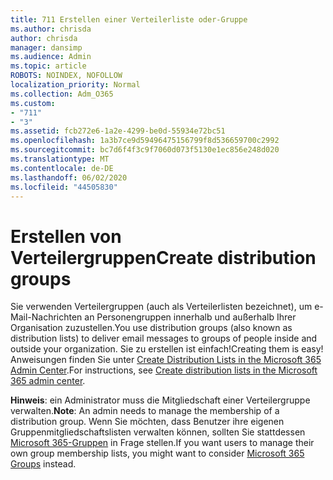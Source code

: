 ```yaml
---
title: 711 Erstellen einer Verteilerliste oder-Gruppe
ms.author: chrisda
author: chrisda
manager: dansimp
ms.audience: Admin
ms.topic: article
ROBOTS: NOINDEX, NOFOLLOW
localization_priority: Normal
ms.collection: Adm_O365
ms.custom:
- "711"
- "3"
ms.assetid: fcb272e6-1a2e-4299-be0d-55934e72bc51
ms.openlocfilehash: 1a3b7ce9d59496475156799f8d536659700c2992
ms.sourcegitcommit: bc7d6f4f3c9f7060d073f5130e1ec856e248d020
ms.translationtype: MT
ms.contentlocale: de-DE
ms.lasthandoff: 06/02/2020
ms.locfileid: "44505830"
---
```

# <a name="create-distribution-groups"></a><span data-ttu-id="2367b-102">Erstellen von Verteilergruppen</span><span class="sxs-lookup"><span data-stu-id="2367b-102">Create distribution groups</span></span>

<span data-ttu-id="2367b-103">Sie verwenden Verteilergruppen (auch als Verteilerlisten bezeichnet), um e-Mail-Nachrichten an Personengruppen innerhalb und außerhalb Ihrer Organisation zuzustellen.</span><span class="sxs-lookup"><span data-stu-id="2367b-103">You use distribution groups (also known as distribution lists) to deliver email messages to groups of people inside and outside your organization.</span></span> <span data-ttu-id="2367b-104">Sie zu erstellen ist einfach!</span><span class="sxs-lookup"><span data-stu-id="2367b-104">Creating them is easy!</span></span> <span data-ttu-id="2367b-105">Anweisungen finden Sie unter [Create Distribution Lists in the Microsoft 365 Admin Center](https://docs.microsoft.com/microsoft-365/admin/setup/create-distribution-lists).</span><span class="sxs-lookup"><span data-stu-id="2367b-105">For instructions, see [Create distribution lists in the Microsoft 365 admin center](https://docs.microsoft.com/microsoft-365/admin/setup/create-distribution-lists).</span></span>

<span data-ttu-id="2367b-106">**Hinweis**: ein Administrator muss die Mitgliedschaft einer Verteilergruppe verwalten.</span><span class="sxs-lookup"><span data-stu-id="2367b-106">**Note**: An admin needs to manage the membership of a distribution group.</span></span> <span data-ttu-id="2367b-107">Wenn Sie möchten, dass Benutzer ihre eigenen Gruppenmitgliedschaftslisten verwalten können, sollten Sie stattdessen [Microsoft 365-Gruppen](https://support.office.com/article/b565caa1-5c40-40ef-9915-60fdb2d97fa2) in Frage stellen.</span><span class="sxs-lookup"><span data-stu-id="2367b-107">If you want users to manage their own group membership lists, you might want to consider [Microsoft 365 Groups](https://support.office.com/article/b565caa1-5c40-40ef-9915-60fdb2d97fa2) instead.</span></span>
